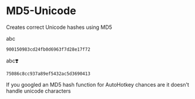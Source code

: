 # MD5-Unicode

Creates correct Unicode hashes using MD5

abc

    900150983cd24fb0d6963f7d28e17f72

abc❣️

    75086c8cc937a89ef5432ac5d3690413

If you googled an MD5 hash function for AutoHotkey chances are it doesn't handle unicode characters
